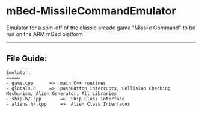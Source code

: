 # mBed-MissileCommandEmulator
Emulator for a spin-off of the classic arcade game "Missile Command" to be run on the ARM mBed platform

-------------
## File Guide:

	Emulator:
	=====
	- game.cpp		=>	main C++ routines
	- globals.h		=>	pushButton interrupts, Collision Checking Mechanism, Alien Generator, All Libraries
	- ship.h/.cpp		=>	Ship Class Interface
	- aliens.h/.cpp	  	=>	Alien Class Interfaces
	
